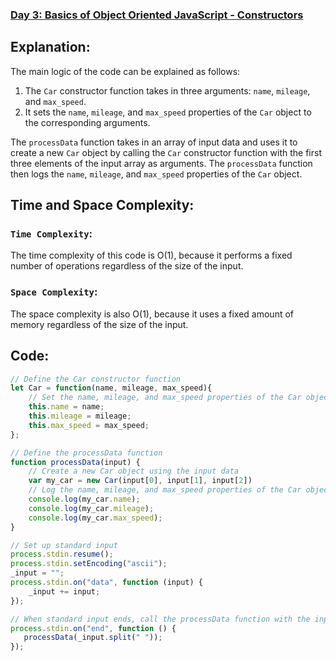 ### [Day 3: Basics of Object Oriented JavaScript - Constructors](https://www.hackerrank.com/contests/javascript-week2/challenges/js-constructors)

## Explanation:
The main logic of the code can be explained as follows:
1. The `Car` constructor function takes in three arguments: `name`, `mileage`, and `max_speed`.
2. It sets the `name`, `mileage`, and `max_speed` properties of the `Car` object to the corresponding arguments.

The `processData` function takes in an array of input data and uses it to create a new `Car` object by calling the `Car` constructor function with the first three elements of the input array as arguments. The `processData` function then logs the `name`, `mileage`, and `max_speed` properties of the `Car` object.

## Time and Space Complexity:
### `Time Complexity`:
The time complexity of this code is O(1), because it performs a fixed number of operations regardless of the size of the input.

### `Space Complexity`:
 The space complexity is also O(1), because it uses a fixed amount of memory regardless of the size of the input.


## Code:
```js
// Define the Car constructor function
let Car = function(name, mileage, max_speed){
    // Set the name, mileage, and max_speed properties of the Car object
    this.name = name;
    this.mileage = mileage;
    this.max_speed = max_speed;
};

// Define the processData function
function processData(input) {
    // Create a new Car object using the input data
    var my_car = new Car(input[0], input[1], input[2]) 
    // Log the name, mileage, and max_speed properties of the Car object
    console.log(my_car.name);
    console.log(my_car.mileage);
    console.log(my_car.max_speed);
} 

// Set up standard input
process.stdin.resume();
process.stdin.setEncoding("ascii");
_input = "";
process.stdin.on("data", function (input) {
    _input += input;
});

// When standard input ends, call the processData function with the input data split into an array
process.stdin.on("end", function () {
   processData(_input.split(" "));
});
```
